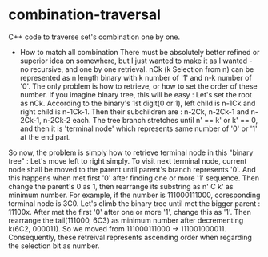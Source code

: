 # combination-traversal
C++ code to traverse set's combination one by one.

* How to match all combination
There must be absolutely better refined or superior idea on somewhere, but I just wanted to make it as I wanted - no recursive, and one by one retrieval.
nCk (k Selection from n) can be represented as n length binary with k number of '1' and n-k number of '0'.
The only problem is how to retrieve, or how to set the order of these number.
If you imagine binary tree, this will be easy : Let's set the root as nCk.
According to the binary's 1st digit(0 or 1), left child is n-1Ck and right child is n-1Ck-1.
Then their subchildren are : n-2Ck, n-2Ck-1 and n-2Ck-1, n-2Ck-2 each.
The tree branch stretches until n' == k' or k' == 0, and then it is 'terminal node' which represents same number of '0' or '1' at the end part.

So now, the problem is simply how to retrieve terminal node in this "binary tree" : Let's move left to right simply.
To visit next terminal node, current node shall be moved to the parent until parent's branch represents '0'. And this happens when met first '0' after finding one or more '1' sequence.
Then change the parent's 0 as 1, then rearrange its substring as n' C k' as minimum number.
For example, if the number is 111000111000, coresponding terminal node is 3C0.
Let's climb the binary tree until met the bigger parent : 11100x.
After met the first '0' after one or more '1', change this as '1'.  Then rearrange the tail(111000, 6C3) as minimum number after decrementing k(6C2, 000011).
So we moved from 111000111000 -> 111001000011.
Consequently, these retreival represents ascending order when regarding the selection bit as number.
